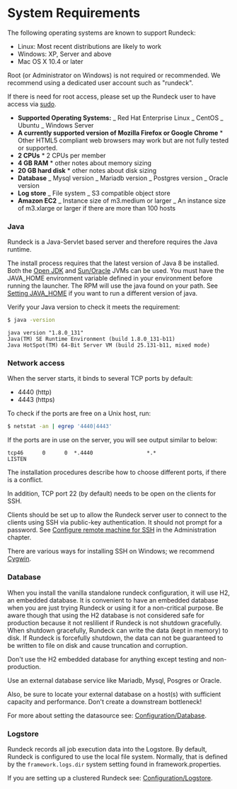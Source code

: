 # System Requirements

The following operating systems are known to support Rundeck:

- Linux: Most recent distributions are likely to work
- Windows: XP, Server and above
- Mac OS X 10.4 or later

Root (or Administrator on Windows) is not required or recommended. We
recommend using a dedicated user account such as "rundeck".

If there is need for root access, please set up the Rundeck user
to have access via [sudo].

[sudo]: https://en.wikipedia.org/wiki/Sudo

- **Supported Operating Systems:**
  _ Red Hat Enterprise Linux
  _ CentOS
  _ Ubuntu
  _ Windows Server
- **A currently supported version of Mozilla Firefox or Google Chrome** \* Other HTML5 compliant web browsers may work but are not fully tested or supported.
- **2 CPUs** \* 2 CPUs per member
- **4 GB RAM** \* other notes about memory sizing
- **20 GB hard disk** \* other notes about disk sizing
- **Database**
  _ Mysql version
  _ Mariadb version
  _ Postgres version
  _ Oracle version
- **Log store**
  _ File system
  _ S3 compatible object store
- **Amazon EC2**
  _ Instance size of m3.medium or larger
  _ An instance size of m3.xlarge or larger if there are more than 100 hosts

### Java

Rundeck is a Java-Servlet based server and therefore requires the Java
runtime.

The install process requires that the latest version of Java 8
be installed. Both the [Open JDK](http://openjdk.java.net/) and [Sun/Oracle](https://java.com/) JVMs can be used.
You must have the JAVA_HOME environment variable defined
in your environment before running the launcher. The RPM will use the java found on your path. See [Setting JAVA_HOME](/administration/maintenance/startup.md#setting-java_home) if you want to run a different version of java.

Verify your Java version to check it meets the requirement:

```bash
$ java -version
```

```
java version "1.8.0_131"
Java(TM) SE Runtime Environment (build 1.8.0_131-b11)
Java HotSpot(TM) 64-Bit Server VM (build 25.131-b11, mixed mode)
```

### Network access

When the server starts, it binds to several TCP ports by default:

- 4440 (http)
- 4443 (https)

To check if the ports are free on a Unix host, run:

```bash
$ netstat -an | egrep '4440|4443'
```

If the ports are in use on the server, you will see output similar to below:

    tcp46      0      0  *.4440                 *.*                    LISTEN

The installation procedures describe how to choose different ports, if
there is a conflict.

In addition, TCP port 22 (by default) needs to be open on the clients for SSH.

Clients should be set up to allow the Rundeck server user to connect to
the clients using SSH via public-key authentication. It should not
prompt for a password. See
[Configure remote machine for SSH](/administration/projects/node-execution/ssh.md#configuring-remote-machine-for-ssh)
in the Administration chapter.

There are various ways for installing SSH on Windows; we recommend
[Cygwin].

[cygwin]: https://www.cygwin.com/

### Database

When you install the vanilla standalone rundeck configuration, it will use H2, an embedded database.
It is convenient to have an embedded database when you are just trying Rundeck or using it for a non-critical purpose. Be aware though that using the H2 database is not considered safe for production because it not reslilient if Rundeck is not shutdown gracefully. When shutdown gracefully, Rundeck can write the data (kept in memory) to disk. If Rundeck is forcefully shutdown, the data can not be guaranteed to be written to file on disk and cause truncation and corruption.

Don't use the H2 embedded database for anything except testing and non-production.

Use an external database service like Mariadb, Mysql, Posgres or Oracle.

Also, be sure to locate your external database on a host(s) with sufficient capacity and performance. Don't create a downstream bottleneck!

For more about setting the datasource see: [Configuration/Database](/administration/configuration/database/index.md).

### Logstore

Rundeck records all job execution data into the Logstore. By default, Rundeck is configured to use the local file system. Normally, that is defined by the `framework.logs.dir` system setting found in framework.properties.

If you are setting up a clustered Rundeck see: [Configuration/Logstore](/administration/cluster/logstore/index.md).
